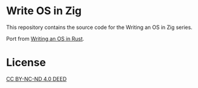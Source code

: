 # Write OS in Zig

This repository contains the source code for the Writing an OS in Zig series.

Port from [Writing an OS in Rust](https://github.com/phil-opp/blog_os).

# License

[CC BY-NC-ND 4.0 DEED](https://creativecommons.org/licenses/by-nc-nd/4.0/)
